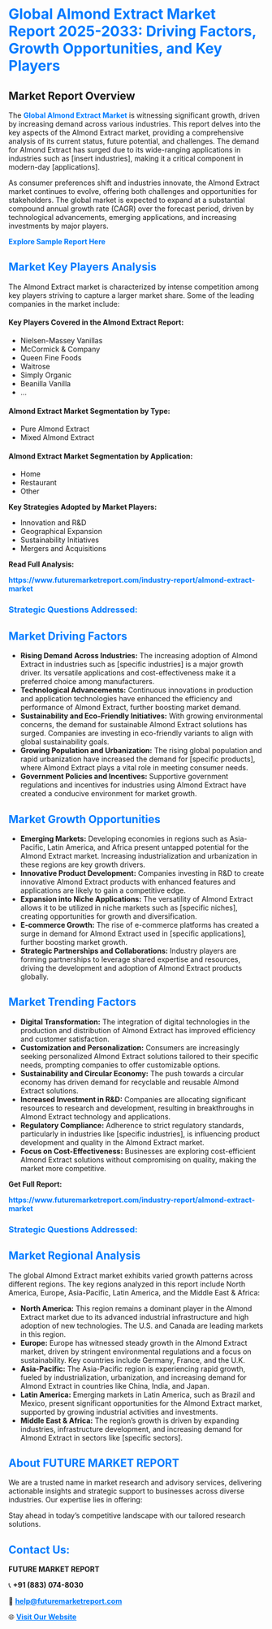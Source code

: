 <h1 style="color: #007BFF;">Global Almond Extract Market Report 2025-2033: Driving Factors, Growth Opportunities, and Key Players</h1>

<section id="overview">
<h2>Market Report Overview</h2>
<p>The <a href="https://www.futuremarketreport.com/industry-report/almond-extract-market" style="color: #007BFF; text-decoration: none;"><strong>Global Almond Extract Market</strong></a> is witnessing significant growth, driven by increasing demand across various industries. This report delves into the key aspects of the Almond Extract market, providing a comprehensive analysis of its current status, future potential, and challenges. The demand for Almond Extract has surged due to its wide-ranging applications in industries such as [insert industries], making it a critical component in modern-day [applications].</p>
<p>As consumer preferences shift and industries innovate, the Almond Extract market continues to evolve, offering both challenges and opportunities for stakeholders. The global market is expected to expand at a substantial compound annual growth rate (CAGR) over the forecast period, driven by technological advancements, emerging applications, and increasing investments by major players.</p>
</section>

<section id="overview">
<p><a href="https://www.futuremarketreport.com/request-sample/reportId=96535" style="color: #007BFF; text-decoration: none;"><strong>Explore Sample Report Here</strong></a></p>
</section>

<section id="key-players">
<h2 style="color: #007BFF;">Market Key Players Analysis</h2>
<p>The Almond Extract market is characterized by intense competition among key players striving to capture a larger market share. Some of the leading companies in the market include:</p>
<h4>Key Players Covered in the Almond Extract Report:</h4>
<ul><li>Nielsen-Massey Vanillas</li><li>McCormick &amp; Company</li><li>Queen Fine Foods</li><li>Waitrose</li><li>Simply Organic</li><li>Beanilla Vanilla</li><li>...</li></ul>
<h4>Almond Extract Market Segmentation by Type:</h4>
<ul><li>Pure Almond Extract</li><li>Mixed Almond Extract</li></ul>

<h4>Almond Extract Market Segmentation by Application:</h4>
<ul><li>Home</li><li>Restaurant</li><li>Other</li></ul>
<p><strong>Key Strategies Adopted by Market Players:</strong></p>
<ul>
<li>Innovation and R&D</li>
<li>Geographical Expansion</li>
<li>Sustainability Initiatives</li>
<li>Mergers and Acquisitions</li>
</ul>
</section>

<section>
<p><strong>Read Full Analysis: </strong></p><a href="https://www.futuremarketreport.com/industry-report/almond-extract-market" style="color: #007BFF; text-decoration: none;"><strong>https://www.futuremarketreport.com/industry-report/almond-extract-market</strong></a>
<h3 style="color: #007BFF;">Strategic Questions Addressed:</h3>
</section>

<section id="driving-factors">
<h2 style="color: #007BFF;">Market Driving Factors</h2>
<ul>
<li><strong>Rising Demand Across Industries:</strong> The increasing adoption of Almond Extract in industries such as [specific industries] is a major growth driver. Its versatile applications and cost-effectiveness make it a preferred choice among manufacturers.</li>
<li><strong>Technological Advancements:</strong> Continuous innovations in production and application technologies have enhanced the efficiency and performance of Almond Extract, further boosting market demand.</li>
<li><strong>Sustainability and Eco-Friendly Initiatives:</strong> With growing environmental concerns, the demand for sustainable Almond Extract solutions has surged. Companies are investing in eco-friendly variants to align with global sustainability goals.</li>
<li><strong>Growing Population and Urbanization:</strong> The rising global population and rapid urbanization have increased the demand for [specific products], where Almond Extract plays a vital role in meeting consumer needs.</li>
<li><strong>Government Policies and Incentives:</strong> Supportive government regulations and incentives for industries using Almond Extract have created a conducive environment for market growth.</li>
</ul>
</section>

<section id="growth-opportunities">
<h2 style="color: #007BFF;">Market Growth Opportunities</h2>
<ul>
<li><strong>Emerging Markets:</strong> Developing economies in regions such as Asia-Pacific, Latin America, and Africa present untapped potential for the Almond Extract market. Increasing industrialization and urbanization in these regions are key growth drivers.</li>
<li><strong>Innovative Product Development:</strong> Companies investing in R&D to create innovative Almond Extract products with enhanced features and applications are likely to gain a competitive edge.</li>
<li><strong>Expansion into Niche Applications:</strong> The versatility of Almond Extract allows it to be utilized in niche markets such as [specific niches], creating opportunities for growth and diversification.</li>
<li><strong>E-commerce Growth:</strong> The rise of e-commerce platforms has created a surge in demand for Almond Extract used in [specific applications], further boosting market growth.</li>
<li><strong>Strategic Partnerships and Collaborations:</strong> Industry players are forming partnerships to leverage shared expertise and resources, driving the development and adoption of Almond Extract products globally.</li>
</ul>
</section>

<section id="trending-factors">
<h2 style="color: #007BFF;">Market Trending Factors</h2>
<ul>
<li><strong>Digital Transformation:</strong> The integration of digital technologies in the production and distribution of Almond Extract has improved efficiency and customer satisfaction.</li>
<li><strong>Customization and Personalization:</strong> Consumers are increasingly seeking personalized Almond Extract solutions tailored to their specific needs, prompting companies to offer customizable options.</li>
<li><strong>Sustainability and Circular Economy:</strong> The push towards a circular economy has driven demand for recyclable and reusable Almond Extract solutions.</li>
<li><strong>Increased Investment in R&D:</strong> Companies are allocating significant resources to research and development, resulting in breakthroughs in Almond Extract technology and applications.</li>
<li><strong>Regulatory Compliance:</strong> Adherence to strict regulatory standards, particularly in industries like [specific industries], is influencing product development and quality in the Almond Extract market.</li>
<li><strong>Focus on Cost-Effectiveness:</strong> Businesses are exploring cost-efficient Almond Extract solutions without compromising on quality, making the market more competitive.</li>
</ul>
</section>

<section>
<p><strong>Get Full Report: </strong></p><a href="https://www.futuremarketreport.com/industry-report/almond-extract-market" style="color: #007BFF; text-decoration: none;"><strong>https://www.futuremarketreport.com/industry-report/almond-extract-market</strong></a>
<h3 style="color: #007BFF;">Strategic Questions Addressed:</h3>
</section>


<section id="regional-analysis">
<h2 style="color: #007BFF;">Market Regional Analysis</h2>
<p>The global Almond Extract market exhibits varied growth patterns across different regions. The key regions analyzed in this report include North America, Europe, Asia-Pacific, Latin America, and the Middle East & Africa:</p>
<ul>
<li><strong>North America:</strong> This region remains a dominant player in the Almond Extract market due to its advanced industrial infrastructure and high adoption of new technologies. The U.S. and Canada are leading markets in this region.</li>
<li><strong>Europe:</strong> Europe has witnessed steady growth in the Almond Extract market, driven by stringent environmental regulations and a focus on sustainability. Key countries include Germany, France, and the U.K.</li>
<li><strong>Asia-Pacific:</strong> The Asia-Pacific region is experiencing rapid growth, fueled by industrialization, urbanization, and increasing demand for Almond Extract in countries like China, India, and Japan.</li>
<li><strong>Latin America:</strong> Emerging markets in Latin America, such as Brazil and Mexico, present significant opportunities for the Almond Extract market, supported by growing industrial activities and investments.</li>
<li><strong>Middle East & Africa:</strong> The region’s growth is driven by expanding industries, infrastructure development, and increasing demand for Almond Extract in sectors like [specific sectors].</li>
</ul>
</section>

<footer>
<h2 style="color: #007BFF;">About FUTURE MARKET REPORT</h2>
<p>We are a trusted name in market research and advisory services, delivering actionable insights and strategic support to businesses across diverse industries. Our expertise lies in offering:</p>

<p>Stay ahead in today’s competitive landscape with our tailored research solutions.</p>

<h2 style="color: #007BFF;">Contact Us:</h2>
<p><strong>FUTURE MARKET REPORT</strong></p>
<p>📞 <strong>+91 (883) 074-8030</strong></p>
<p>📧 <strong><a href="mailto:help@futuremarketreport.com" style="color: #007BFF;">help@futuremarketreport.com</a></strong></p>
<p>🌐 <strong><a href="https://www.futuremarketreport.com/" style="color: #007BFF;">Visit Our Website</a></strong></p>
</footer>